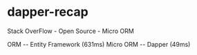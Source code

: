 # dapper-recap

Stack OverFlow - Open Source - Micro ORM

ORM -- Entity Framework (631ms)
Micro ORM --  Dapper (49ms)


